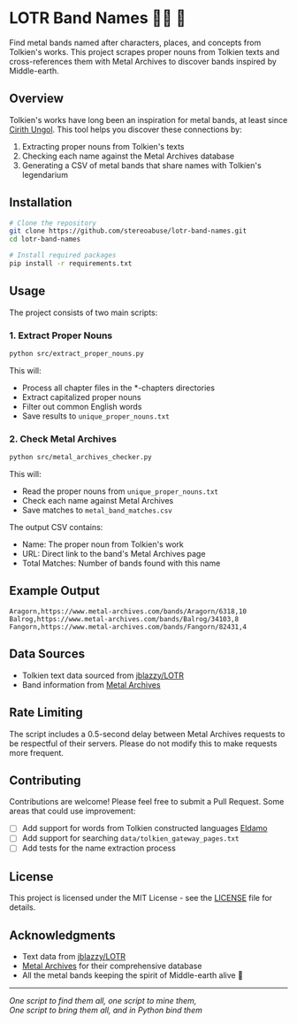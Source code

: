 # LOTR Band Names 🧙‍♂️ 🎸

Find metal bands named after characters, places, and concepts from Tolkien's works. This project scrapes proper nouns from Tolkien texts and cross-references them with Metal Archives to discover bands inspired by Middle-earth.

## Overview

Tolkien's works have long been an inspiration for metal bands, at least since [Cirith Ungol](https://en.wikipedia.org/wiki/Cirith_Ungol_(band)). This tool helps you discover these connections by:
1. Extracting proper nouns from Tolkien's texts
2. Checking each name against the Metal Archives database
3. Generating a CSV of metal bands that share names with Tolkien's legendarium

## Installation

```bash
# Clone the repository
git clone https://github.com/stereoabuse/lotr-band-names.git
cd lotr-band-names

# Install required packages
pip install -r requirements.txt
```

## Usage

The project consists of two main scripts:

### 1. Extract Proper Nouns

```bash
python src/extract_proper_nouns.py
```

This will:
- Process all chapter files in the *-chapters directories
- Extract capitalized proper nouns
- Filter out common English words
- Save results to `unique_proper_nouns.txt`

### 2. Check Metal Archives

```bash
python src/metal_archives_checker.py
```

This will:
- Read the proper nouns from `unique_proper_nouns.txt`
- Check each name against Metal Archives
- Save matches to `metal_band_matches.csv`

The output CSV contains:
- Name: The proper noun from Tolkien's work
- URL: Direct link to the band's Metal Archives page
- Total Matches: Number of bands found with this name

## Example Output

```csv
Aragorn,https://www.metal-archives.com/bands/Aragorn/6318,10
Balrog,https://www.metal-archives.com/bands/Balrog/34103,8
Fangorn,https://www.metal-archives.com/bands/Fangorn/82431,4
```

## Data Sources

- Tolkien text data sourced from [jblazzy/LOTR](https://github.com/jblazzy/LOTR)
- Band information from [Metal Archives](https://www.metal-archives.com/)

## Rate Limiting

The script includes a 0.5-second delay between Metal Archives requests to be respectful of their servers. Please do not modify this to make requests more frequent.

## Contributing

Contributions are welcome! Please feel free to submit a Pull Request. Some areas that could use improvement:

- [ ] Add support for words from Tolkien constructed languages [Eldamo](https://eldamo.org/index.html)
- [ ] Add support for searching `data/tolkien_gateway_pages.txt`
- [ ] Add tests for the name extraction process

## License

This project is licensed under the MIT License - see the [LICENSE](LICENSE) file for details.

## Acknowledgments

- Text data from [jblazzy/LOTR](https://github.com/jblazzy/LOTR)
- [Metal Archives](https://www.metal-archives.com/) for their comprehensive database
- All the metal bands keeping the spirit of Middle-earth alive 🤘

---

*One script to find them all, one script to mine them,  
One script to bring them all, and in Python bind them*
